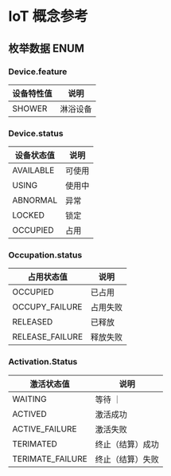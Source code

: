 # IoT 概念参考

## 枚举数据 ENUM

### Device.feature

| 设备特性值 | 说明     |
|------------|--------|
| SHOWER     | 淋浴设备 |

### Device.status

| 设备状态值 | 说明   |
|------------|------|
| AVAILABLE  | 可使用 |
| USING      | 使用中 |
| ABNORMAL   | 异常   |
| LOCKED     | 锁定   |
| OCCUPIED   | 占用   |

### Occupation.status

| 占用状态值      | 说明     |
|-----------------|--------|
| OCCUPIED        | 已占用   |
| OCCUPY_FAILURE  | 占用失败 |
| RELEASED        | 已释放   |
| RELEASE_FAILURE | 释放失败 |

### Activation.Status

| 激活状态值       | 说明           |
|------------------|--------------|
| WAITING          | 等待         ｜
| ACTIVED          | 激活成功       |
| ACTIVE_FAILURE   | 激活失败       |
| TERIMATED        | 终止（结算）成功 |
| TERIMATE_FAILURE | 终止（结算）失败 |
